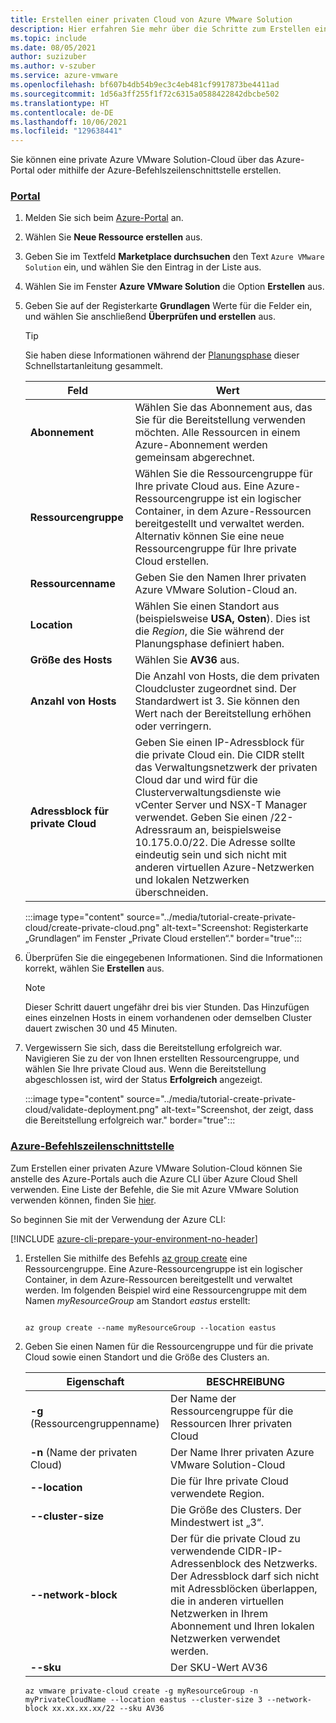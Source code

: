 ```yaml
---
title: Erstellen einer privaten Cloud von Azure VMware Solution
description: Hier erfahren Sie mehr über die Schritte zum Erstellen einer privaten Azure VMware Solution-Cloud über das Azure-Portal.
ms.topic: include
ms.date: 08/05/2021
author: suzizuber
ms.author: v-szuber
ms.service: azure-vmware
ms.openlocfilehash: bf607b4db54b9ec3c4eb481cf9917873be4411ad
ms.sourcegitcommit: 1d56a3ff255f1f72c6315a0588422842dbcbe502
ms.translationtype: HT
ms.contentlocale: de-DE
ms.lasthandoff: 10/06/2021
ms.locfileid: "129638441"
---
```

<!-- Used in deploy-azure-vmware-solution.md and tutorial-create-private-cloud.md -->

Sie können eine private Azure VMware Solution-Cloud über das Azure-Portal oder mithilfe der Azure-Befehlszeilenschnittstelle erstellen.


### <a name="portal"></a>[Portal](#tab/azure-portal)

1. Melden Sie sich beim [Azure-Portal](https://portal.azure.com) an.

1. Wählen Sie **Neue Ressource erstellen** aus. 

1. Geben Sie im Textfeld **Marketplace durchsuchen** den Text `Azure VMware Solution` ein, und wählen Sie den Eintrag in der Liste aus. 

1. Wählen Sie im Fenster **Azure VMware Solution** die Option **Erstellen** aus.

1. Geben Sie auf der Registerkarte **Grundlagen** Werte für die Felder ein, und wählen Sie anschließend **Überprüfen und erstellen** aus. 

   >[!TIP]
   >Sie haben diese Informationen während der [Planungsphase](../plan-private-cloud-deployment.md) dieser Schnellstartanleitung gesammelt.

   | Feld   | Wert  |
   | ---| --- |
   | **Abonnement** | Wählen Sie das Abonnement aus, das Sie für die Bereitstellung verwenden möchten. Alle Ressourcen in einem Azure-Abonnement werden gemeinsam abgerechnet.|
   | **Ressourcengruppe** | Wählen Sie die Ressourcengruppe für Ihre private Cloud aus. Eine Azure-Ressourcengruppe ist ein logischer Container, in dem Azure-Ressourcen bereitgestellt und verwaltet werden. Alternativ können Sie eine neue Ressourcengruppe für Ihre private Cloud erstellen. |
   | **Ressourcenname** | Geben Sie den Namen Ihrer privaten Azure VMware Solution-Cloud an. |
   | **Location** | Wählen Sie einen Standort aus (beispielsweise **USA, Osten**). Dies ist die *Region*, die Sie während der Planungsphase definiert haben. |
   | **Größe des Hosts** | Wählen Sie **AV36** aus. |
   | **Anzahl von Hosts** | Die Anzahl von Hosts, die dem privaten Cloudcluster zugeordnet sind. Der Standardwert ist 3. Sie können den Wert nach der Bereitstellung erhöhen oder verringern.  |
   | **Adressblock für private Cloud** | Geben Sie einen IP-Adressblock für die private Cloud ein.  Die CIDR stellt das Verwaltungsnetzwerk der privaten Cloud dar und wird für die Clusterverwaltungsdienste wie vCenter Server und NSX-T Manager verwendet. Geben Sie einen /22-Adressraum an, beispielsweise 10.175.0.0/22.  Die Adresse sollte eindeutig sein und sich nicht mit anderen virtuellen Azure-Netzwerken und lokalen Netzwerken überschneiden. |
   

   :::image type="content" source="../media/tutorial-create-private-cloud/create-private-cloud.png" alt-text="Screenshot: Registerkarte „Grundlagen“ im Fenster „Private Cloud erstellen“." border="true":::

1. Überprüfen Sie die eingegebenen Informationen. Sind die Informationen korrekt, wählen Sie **Erstellen** aus.  

   > [!NOTE]
   > Dieser Schritt dauert ungefähr drei bis vier Stunden. Das Hinzufügen eines einzelnen Hosts in einem vorhandenen oder demselben Cluster dauert zwischen 30 und 45 Minuten.

1. Vergewissern Sie sich, dass die Bereitstellung erfolgreich war. Navigieren Sie zu der von Ihnen erstellten Ressourcengruppe, und wählen Sie Ihre private Cloud aus.  Wenn die Bereitstellung abgeschlossen ist, wird der Status **Erfolgreich** angezeigt. 

   :::image type="content" source="../media/tutorial-create-private-cloud/validate-deployment.png" alt-text="Screenshot, der zeigt, dass die Bereitstellung erfolgreich war." border="true":::


### <a name="azure-cli"></a>[Azure-Befehlszeilenschnittstelle](#tab/azure-cli)
Zum Erstellen einer privaten Azure VMware Solution-Cloud können Sie anstelle des Azure-Portals auch die Azure CLI über Azure Cloud Shell verwenden. Eine Liste der Befehle, die Sie mit Azure VMware Solution verwenden können, finden Sie [hier](/cli/azure/ext/vmware/vmware).

So beginnen Sie mit der Verwendung der Azure CLI:

[!INCLUDE [azure-cli-prepare-your-environment-no-header](../../../includes/azure-cli-prepare-your-environment-no-header.md)]


1. Erstellen Sie mithilfe des Befehls [az group create](/cli/azure/group) eine Ressourcengruppe. Eine Azure-Ressourcengruppe ist ein logischer Container, in dem Azure-Ressourcen bereitgestellt und verwaltet werden. Im folgenden Beispiel wird eine Ressourcengruppe mit dem Namen *myResourceGroup* am Standort *eastus* erstellt:

   ```azurecli-interactive
   
   az group create --name myResourceGroup --location eastus
   ```

2. Geben Sie einen Namen für die Ressourcengruppe und für die private Cloud sowie einen Standort und die Größe des Clusters an.

   | Eigenschaft  | BESCHREIBUNG  |
   | --------- | ------------ |
   | **-g** (Ressourcengruppenname)     | Der Name der Ressourcengruppe für die Ressourcen Ihrer privaten Cloud        |
   | **-n** (Name der privaten Cloud)     | Der Name Ihrer privaten Azure VMware Solution-Cloud        |
   | **--location**     | Die für Ihre private Cloud verwendete Region.         |
   | **--cluster-size**     | Die Größe des Clusters. Der Mindestwert ist „3“.         |
   | **--network-block**     | Der für die private Cloud zu verwendende CIDR-IP-Adressenblock des Netzwerks. Der Adressblock darf sich nicht mit Adressblöcken überlappen, die in anderen virtuellen Netzwerken in Ihrem Abonnement und Ihren lokalen Netzwerken verwendet werden.        |
   | **--sku** | Der SKU-Wert AV36 |

   ```azurecli-interactive 
   az vmware private-cloud create -g myResourceGroup -n myPrivateCloudName --location eastus --cluster-size 3 --network-block xx.xx.xx.xx/22 --sku AV36
   ```
